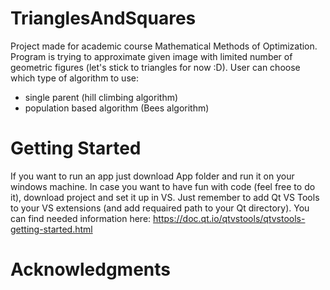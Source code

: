 # TrianglesAndSquares
Project made for academic course Mathematical Methods of Optimization. Program is trying to approximate given image with limited number of geometric figures (let's stick to triangles for now :D). User can choose which type of algorithm to use:
- single parent (hill climbing algorithm)
- population based algorithm (Bees algorithm)

# Getting Started
If you want to run an app just download App folder and run it on your windows machine.
In case you want to have fun with code (feel free to do it), download project and set it up in VS. Just remember to add Qt VS Tools to your VS extensions (and add requaired path to your Qt directory). You can find needed information here: https://doc.qt.io/qtvstools/qtvstools-getting-started.html

# Acknowledgments
